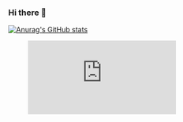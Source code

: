 ### Hi there 👋

[![Anurag's GitHub stats](https://github-readme-stats.vercel.app/api?username=leopk05&show_icons=true&theme=radical)](https://github.com/anuraghazra/github-readme-stats)

<figure><embed src="https://wakatime.com/share/@71cafdb3-f075-4f94-b96d-bb3ccc89fd4f/da98b189-3fdb-47c4-8c2b-db6fe44a5c66.svg"></embed></figure>


<!--START_SECTION:waka-->

<!--END_SECTION:waka-->

<!--
**leopk05/leopk05** is a ✨ _special_ ✨ repository because its `README.md` (this file) appears on your GitHub profile.

Here are some ideas to get you started:

- 🔭 I’m currently working on ...
- 🌱 I’m currently learning ...
- 👯 I’m looking to collaborate on ...
- 🤔 I’m looking for help with ...
- 💬 Ask me about ...
- 📫 How to reach me: ...
- 😄 Pronouns: ...
- ⚡ Fun fact: ...
-->
